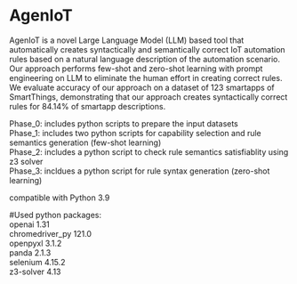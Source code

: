 # AgenIoT

AgenIoT is a novel Large Language Model (LLM) based tool that automatically creates syntactically and semantically correct IoT automation rules based on a natural language description of the automation scenario. Our approach
performs few-shot and zero-shot learning with prompt engineering on LLM to eliminate the human effort in creating correct rules. We evaluate accuracy of our approach on a dataset of 123 smartapps of SmartThings, demonstrating that our approach creates syntactically correct rules for 84.14% of smartapp descriptions.

Phase_0: includes python scripts to prepare the input datasets  
Phase_1: includes two python scripts for capability selection and rule semantics generation (few-shot learning)  
Phase_2: includes a python script to check rule semantics satisfiablity using z3 solver  
Phase_3: incldues a python script for rule syntax generation (zero-shot learning)  

compatible with Python 3.9 

#Used python packages:   
openai 1.31  
chromedriver_py 121.0  
openpyxl 3.1.2  
panda 2.1.3  
selenium 4.15.2  
z3-solver 4.13  
